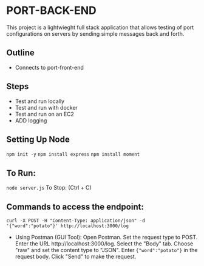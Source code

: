 # PORT-BACK-END
This project is a lightwieght full stack application that allows testing of port configurations on servers by sending simple messages back and forth.

## Outline
- Connects to port-front-end

## Steps
- Test and run locally
- Test and run with docker
- Test and run on an EC2
- ADD logging

## Setting Up Node
`npm init -y`
`npm install express`
`npm install moment`

## To Run:
`node server.js`
To Stop:
(Ctrl + C)

## Commands to access the endpoint:
`curl -X POST -H "Content-Type: application/json" -d '{"word":"potato"}' http://localhost:3000/log`

- Using Postman (GUI Tool):
    Open Postman.
    Set the request type to POST.
    Enter the URL http://localhost:3000/log.
    Select the "Body" tab.
    Choose "raw" and set the content type to "JSON".
    Enter `{"word":"potato"}` in the request body.
    Click "Send" to make the request.